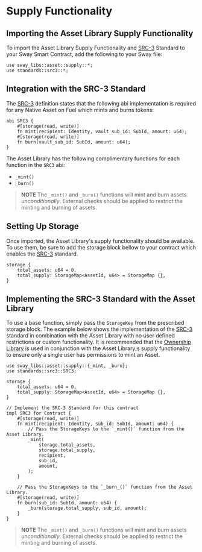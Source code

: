 # Supply Functionality

## Importing the Asset Library Supply Functionality

To import the Asset Library Supply Functionality and [SRC-3](https://github.com/FuelLabs/sway-standards/tree/master/standards/src3-mint-burn) Standard to your Sway Smart Contract, add the following to your Sway file:

```sway
use sway_libs::asset::supply::*;
use standards::src3::*;
```

## Integration with the SRC-3 Standard

The [SRC-3](https://github.com/FuelLabs/sway-standards/tree/master/standards/src3-mint-burn) definition states that the following abi implementation is required for any Native Asset on Fuel which mints and burns tokens:

```sway
abi SRC3 {
    #[storage(read, write)]
    fn mint(recipient: Identity, vault_sub_id: SubId, amount: u64);
    #[storage(read, write)]
    fn burn(vault_sub_id: SubId, amount: u64);
}
```

The Asset Library has the following complimentary functions for each function in the `SRC3` abi:

- `_mint()`
- `_burn()`

> **NOTE** The `_mint()` and `_burn()` functions will mint and burn assets *unconditionally*. External checks should be applied to restrict the minting and burning of assets.

## Setting Up Storage

Once imported, the Asset Library's supply functionality should be available. To use them, be sure to add the storage block bellow to your contract which enables the [SRC-3](https://github.com/FuelLabs/sway-standards/tree/master/standards/src3-mint-burn) standard.

```sway
storage {
    total_assets: u64 = 0,
    total_supply: StorageMap<AssetId, u64> = StorageMap {},
}
```

## Implementing the SRC-3 Standard with the Asset Library

To use a base function, simply pass the `StorageKey` from the prescribed storage block. The example below shows the implementation of the [SRC-3](https://github.com/FuelLabs/sway-standards/tree/master/standards/src3-mint-burn) standard in combination with the Asset Library with no user defined restrictions or custom functionality. It is recommended that the [Ownership Library](../../access_security/ownership/) is used in conjunction with the Asset Library;s supply functionality to ensure only a single user has permissions to mint an Asset.


```sway
use sway_libs::asset::supply::{_mint, _burn};
use standards::src3::SRC3;

storage {
    total_assets: u64 = 0,
    total_supply: StorageMap<AssetId, u64> = StorageMap {},
}

// Implement the SRC-3 Standard for this contract
impl SRC3 for Contract {
    #[storage(read, write)]
    fn mint(recipient: Identity, sub_id: SubId, amount: u64) {
        // Pass the StorageKeys to the `_mint()` function from the Asset Library.
        _mint(
            storage.total_assets,
            storage.total_supply,
            recipient,
            sub_id,
            amount,
        );
    }

    // Pass the StorageKeys to the `_burn_()` function from the Asset Library.
    #[storage(read, write)]
    fn burn(sub_id: SubId, amount: u64) {
        _burn(storage.total_supply, sub_id, amount);
    }
}
```

> **NOTE** The `_mint()` and `_burn()` functions will mint and burn assets *unconditionally*. External checks should be applied to restrict the minting and burning of assets.
